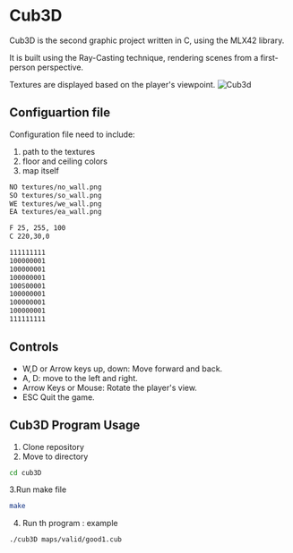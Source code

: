 # Cub3D
Cub3D is the second graphic project written in C, using the MLX42 library. 

It is built using the Ray-Casting technique, rendering scenes from a first-person perspective. 

Textures are displayed based on the player's viewpoint.
![Cub3d](https://github.com/user-attachments/assets/f15e3599-3d3d-4231-9715-a59b87f679f4)

## Configuartion file
Configuration file need to include:
1. path to the textures
2. floor and ceiling colors
3. map itself
```bash
NO textures/no_wall.png
SO textures/so_wall.png
WE textures/we_wall.png
EA textures/ea_wall.png

F 25, 255, 100
C 220,30,0 

111111111
100000001
100000001
100000001
100S00001
100000001
100000001
100000001
111111111
```

## Controls
- W,D or Arrow keys up, down: Move forward and back.
- A, D: move to the left and right.
- Arrow Keys or Mouse: Rotate the player's view.
- ESC Quit the game.

## Cub3D Program Usage
1. Clone repository
2. Move to directory
```bash
cd cub3D
```
3.Run make file
```bash
make
```
4. Run th program : example
```bash
./cub3D maps/valid/good1.cub
```
